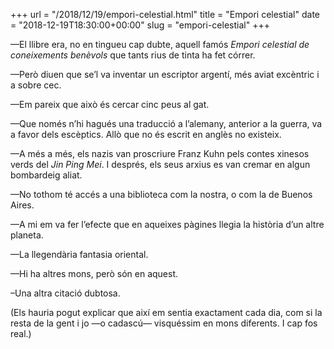 +++
url = "/2018/12/19/empori-celestial.html"
title = "Empori celestial"
date = "2018-12-19T18:30:00+00:00"
slug = "empori-celestial"
+++

—El llibre era, no en tingueu cap dubte, aquell famós *Empori celestial de coneixements benèvols* que tants rius de tinta ha fet córrer.

—Però diuen que se’l va inventar un escriptor argentí, més aviat excèntric i a sobre cec.

—Em pareix que això és cercar cinc peus al gat.

—Que només n’hi hagués una traducció a l’alemany, anterior a la guerra, va a favor dels escèptics. Allò que no és escrit en anglès no existeix.

—A més a més, els nazis van proscriure Franz Kuhn pels contes xinesos verds del *Jin Ping Mei*. I després, els seus arxius es van cremar en algun bombardeig aliat.

—No tothom té accés a una biblioteca com la nostra, o com la de Buenos Aires.

—A mi em va fer l’efecte que en aqueixes pàgines llegia la història d’un altre planeta.

—La llegendària fantasia oriental.

—Hi ha altres mons, però són en aquest.

–Una altra citació dubtosa.

(Els hauria pogut explicar que així em sentia exactament cada dia, com si la resta de la gent i jo —o cadascú— visquéssim en mons diferents. I cap fos real.)

